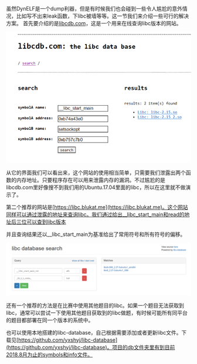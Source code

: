 

虽然DynELF是一个dump利器，但是有时候我们也会碰到一些令人尴尬的意外情况，比如写不出来leak函数，下libc被墙等等。这一节我们来介绍一些可行的解决方案。
首先要介绍的是[libcdb.com](http://libcdb.com/)，这是一个用来在线查询libc版本的网站。

![](../pic/other/4.png)

从它的界面我们可以看出来，这个网站的使用相当简单，只需要我们泄露出两个函数的内存地址。只要程序存在可以用来泄露内存的漏洞。不过尴尬的是libcdb.com里好像搜不到我们用的Ubuntu.17.04里面的libc，所以在这里就不做演示了。

第二个推荐的网站是[https://libc.blukat.me](https://libc.blukat.me)。这个网站同样可以通过泄露的地址来查询libc。我们通过给出__libc_start_main和read的地址后三位可以查到libc版本

并且查询结果还以__libc_start_main为基准给出了常用符号和所有符号的偏移。

![](../pic/other/5.png)

还有一个推荐的方法是在比赛中使用其他题目的libc。如果一个题目无法获取到libc，通常可以尝试一下使用其他题目获取到的libc做题，有时候可能所有同平台的题目都部署在同一个版本的系统中。

也可以使用本地搭建的libc-database，自己根据需要添加或者更新libc文件。下载见[https://github.com/yxshyj/libc-database](https://github.com/yxshyj/libc-database)。项目的db文件夹里有到目前2018.8月为止的symbols和info文件。